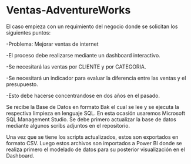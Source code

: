 # Ventas-AdventureWorks

El caso empieza con un requimiento del negocio donde se solicitan los siguientes puntos:

-Problema: Mejorar ventas de internet

-El proceso debe realizarse mediante un dashboard interactivo.

-Se necesitará las ventas por CLIENTE y por CATEGORIA.

-Se necesitará un indicador para evaluar la diferencia entre las ventas y el presupuesto.

-Esto debe hacerse concentrandose en dos años en el pasado.



Se recibe la Base de Datos en formato Bak el cual se lee y se ejecuta la respectiva limpieza en lenguaje SQL. 
En esta ocasión usaremos Microsoft SQL Management Studio.
Se debe primero actualizar la base de datos mediante algunos scribs adjuntos en el repositorio.


Una vez que se tiene los scripts actualizados, estos son exportados en formato CSV.
Luego estos archivos son importados a Power BI donde se realiza primero el modelado de datos para su 
posterior visualización en el Dashboard.


